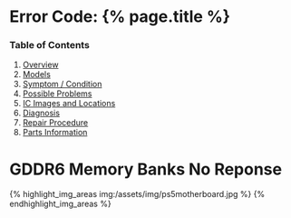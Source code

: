 # Error Code:  {% page.title %}

### Table of Contents
1. [Overview](#overview)
2. [Models](#models)
3. [Symptom / Condition](#symptom--condition)
4. [Possible Problems](#possible-problems)
5. [IC Images and Locations](#ic-images-and-locations)
6. [Diagnosis](#diagnosis)
6. [Repair Procedure](#repair-procedure)
6. [Parts Information](#parts-information)

# GDDR6 Memory Banks No Reponse

{% highlight_img_areas img:/assets/img/ps5motherboard.jpg %}
{% endhighlight_img_areas %}